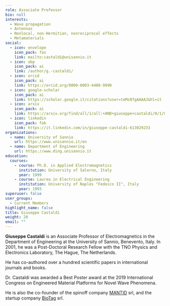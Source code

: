 ```yaml
---
role: Associate Professor
bio: null
interests:
  - Wave propagation
  - Antennas
  - Nonlocal, non-Hermitian, nonreciprocal effects
  - Metamaterials
social:
  - icon: envelope
    icon_pack: fas
    link: mailto:castaldi@unisannio.it
  - icon: obp
    icon_pack: ai
    link: /author/g.-castaldi/
  - icon: orcid
    icon_pack: ai
    link: https://orcid.org/0000-0003-4400-9990
  - icon: google-scholar
    icon_pack: ai
    link: https://scholar.google.it/citations?user=teMz8fgAAAAJ&hl=it
  - icon: arxiv
    icon_pack: ai
    link: https://arxiv.org/find/all/1/all:+AND+giuseppe+castaldi/0/1/0/all/0/1
  - icon: linkedin
    icon_pack: fab
    link: https://it.linkedin.com/in/giuseppe-castaldi-613029233
organizations:
  - name: University of Sannio
    url: https://www.unisannio.it/en
  - name: Department of Engineering
    url: https://www.ding.unisannio.it
education:
  courses:
    - course: Ph.D. in Applied Electromagnetics
      institution: University of Salerno, Italy
      year: 1999
    - course: Laurea in Electrical Engineering
      institution: University of Naples "Fedeico II", Italy
      year: 1993
superuser: false
user_groups:
  - Current Members
highlight_name: false
title: Giuseppe Castaldi
weight: 20
email: ""
---
```

**Giuseppe Castaldi** is an Associate Professor of Electromagnetics in the Department of Engineering at the University of Sannio, Benevento, Italy.
In 2001, he was a Post-Doctoral Research Fellow with the TNO Physics and Electronics Laboratory, The Hague, The Netherlands.

He has co-authored over a hundred scientific papers in international journals and books.

Dr. Castaldi was awarded a Best Poster award at the 2019 International Congress on Engineered Material Platforms for Novel Wave Phenomena. 

He is also the co-founder of the spinoff company [MANTID](/spinoff/mantid) srl, and the startup company [BioTag](/spinoff/biotag) srl.